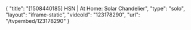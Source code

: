 {
    "title": "[1508440185] HSN | At Home: Solar Chandelier",
    "type": "solo",
    "layout": "iframe-static",
    "videoId": "123178290",
    "url": "\/tvpembed\/123178290"
}